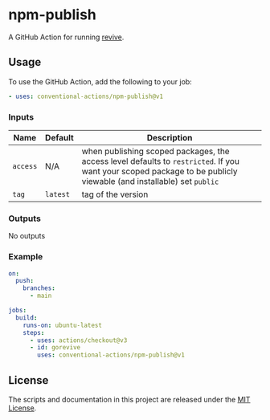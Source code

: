 # npm-publish

A GitHub Action for running [revive](https://revive.run/).

## Usage

To use the GitHub Action, add the following to your job:

```yaml
- uses: conventional-actions/npm-publish@v1
```

### Inputs

| Name     | Default  | Description                                                                                                                                                        |
|----------|----------|--------------------------------------------------------------------------------------------------------------------------------------------------------------------|
| `access` | N/A      | when publishing scoped packages, the access level defaults to `restricted`. If you want your scoped package to be publicly viewable (and installable) set `public` |
| `tag`    | `latest` | tag of the version                                                                                                                                                 | 

### Outputs

No outputs

### Example

```yaml
on:
  push:
    branches:
      - main

jobs:
  build:
    runs-on: ubuntu-latest
    steps:
      - uses: actions/checkout@v3
      - id: gorevive
        uses: conventional-actions/npm-publish@v1
```

## License

The scripts and documentation in this project are released under the [MIT License](LICENSE).
